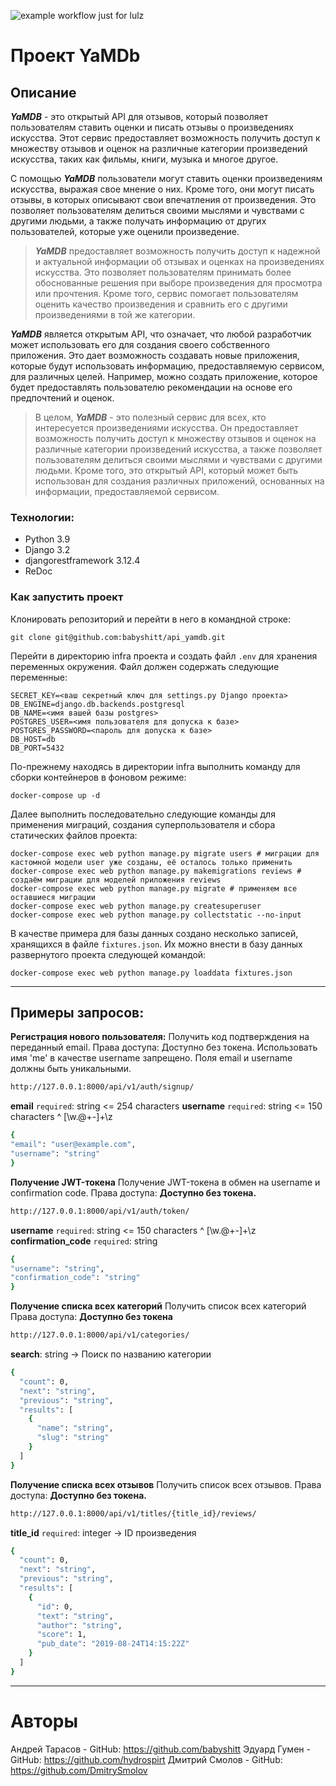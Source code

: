 ![example workflow](https://github.com/DmitrySmolov/yamdb_final/actions/workflows/yamdb_workflow.yml/badge.svg)
just for lulz
# Проект YaMDb
## Описание
***YaMDB*** - это открытый API для отзывов, который позволяет пользователям ставить оценки и писать отзывы о произведениях искусства. Этот сервис предоставляет возможность получить доступ к множеству отзывов и оценок на различные категории произведений искусства, таких как фильмы, книги, музыка и многое другое.

С помощью ***YaMDB*** пользователи могут ставить оценки произведениям искусства, выражая свое мнение о них. Кроме того, они могут писать отзывы, в которых описывают свои впечатления от произведения. Это позволяет пользователям делиться своими мыслями и чувствами с другими людьми, а также получать информацию от других пользователей, которые уже оценили произведение.

> ***YaMDB*** предоставляет возможность получить доступ к надежной и актуальной информации об отзывах и оценках на произведениях искусства. Это позволяет пользователям принимать более обоснованные решения при выборе произведения для просмотра или прочтения. Кроме того, сервис помогает пользователям оценить качество произведения и сравнить его с другими произведениями в той же категории.

***YaMDB*** является открытым API, что означает, что любой разработчик может использовать его для создания своего собственного приложения. Это дает возможность создавать новые приложения, которые будут использовать информацию, предоставляемую сервисом, для различных целей. Например, можно создать приложение, которое будет предоставлять пользователю рекомендации на основе его предпочтений и оценок.

> В целом, ***YaMDB*** - это полезный сервис для всех, кто интересуется произведениями искусства. Он предоставляет возможность получить доступ к множеству отзывов и оценок на различные категории произведений искусства, а также позволяет пользователям делиться своими мыслями и чувствами с другими людьми. Кроме того, это открытый API, который может быть использован для создания различных приложений, основанных на информации, предоставляемой сервисом.
### Технологии:
- Python 3.9
- Django 3.2
- djangorestframework 3.12.4
- ReDoc

### Как запустить проект
Клонировать репозиторий и перейти в него в командной строке:

```
git clone git@github.com:babyshitt/api_yamdb.git
```

Перейти в директорию infra проекта и создать файл `.env` для хранения переменных окружения. Файл должен содержать следующие переменные:
```
SECRET_KEY=<ваш секретный ключ для settings.py Django проекта>
DB_ENGINE=django.db.backends.postgresql
DB_NAME=<имя вашей базы postgres>
POSTGRES_USER=<имя пользователя для допуска к базе>
POSTGRES_PASSWORD=<пароль для допуска к базе>
DB_HOST=db
DB_PORT=5432
```

По-прежнему находясь в директории infra выполнить команду для сборки контейнеров в фоновом режиме:
```
docker-compose up -d
```

Далее выполнить последовательно следующие команды для применения миграций, создания суперпользователя и сбора статических файлов проекта:
```
docker-compose exec web python manage.py migrate users # миграции для кастомной модели user уже созданы, её осталось только применить
docker-compose exec web python manage.py makemigrations reviews # создаём миграции для моделей приложения reviews
docker-compose exec web python manage.py migrate # применяем все оставшиеся миграции
docker-compose exec web python manage.py createsuperuser
docker-compose exec web python manage.py collectstatic --no-input
```
В качестве примера для базы данных создано несколько записей, хранящихся в файле `fixtures.json`. Их можно внести в базу данных развернутого проекта следующей командой:
```
docker-compose exec web python manage.py loaddata fixtures.json
```

---
## Примеры запросов:
**Регистрация нового пользователя:**
Получить код подтверждения на переданный email. Права доступа: Доступно без токена. Использовать имя 'me' в качестве username запрещено. Поля email и username должны быть уникальными.
```sh
http://127.0.0.1:8000/api/v1/auth/signup/
```
**email** `required`: string <email> <= 254 characters
**username** `required`: string <= 150 characters ^ [\w.@+-]+\z
```sh
{
"email": "user@example.com",
"username": "string"
}
```

**Получение JWT-токена**
Получение JWT-токена в обмен на username и confirmation code. Права доступа: **Доступно без токена.**
```sh
http://127.0.0.1:8000/api/v1/auth/token/
```
**username** `required`: string <= 150 characters ^ [\w.@+-]+\z
**confirmation_code** `required`: string
```sh
{
"username": "string",
"confirmation_code": "string"
}
```
**Получение списка всех категорий**
Получить список всех категорий Права доступа: **Доступно без токена**
```sh
http://127.0.0.1:8000/api/v1/categories/
```
**search**:	string -> Поиск по названию категории
```sh
{
  "count": 0,
  "next": "string",
  "previous": "string",
  "results": [
    {
      "name": "string",
      "slug": "string"
    }
  ]
}
```
**Получение списка всех отзывов**
Получить список всех отзывов. Права доступа: **Доступно без токена.**
```sh
http://127.0.0.1:8000/api/v1/titles/{title_id}/reviews/
```
**title_id** `required`: integer -> ID произведения
```sh
{
  "count": 0,
  "next": "string",
  "previous": "string",
  "results": [
    {
      "id": 0,
      "text": "string",
      "author": "string",
      "score": 1,
      "pub_date": "2019-08-24T14:15:22Z"
    }
  ]
}
```

---
# Авторы
Андрей Тарасов - GitHub: https://github.com/babyshitt
Эдуард Гумен - GitHub: https://github.com/hydrospirt
Дмитрий Смолов - GitHub: https://github.com/DmitrySmolov
